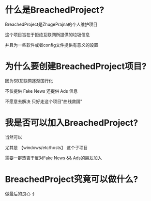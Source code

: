# 什么是BreachedProject?

BreachedProject是ZhugePrajna的个人维护项目

这个项目旨在于拒绝互联网所提供的垃圾信息

并且为一些软件或者config文件提供有意义的设置

# 为什么要创建BreachedProject项目?

因为SB互联网逐渐国行化

不仅提供 Fake News 还提供 Ads 信息 

不愿意去解决 只好走这个项目"曲线救国"

# 我是否可以加入BreachedProject?

当然可以

尤其是 【windows/etc/hosts】 这个子项目

需要一群热衷于反对Fake News && Ads的朋友加入

# BreachedProject究竟可以做什么?

做最后的良心 :)
